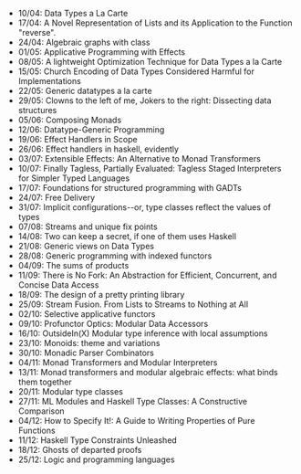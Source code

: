 - 10/04: Data Types a La Carte
- 17/04: A Novel Representation of Lists and its Application to the Function "reverse".
- 24/04: Algebraic graphs with class
- 01/05: Applicative Programming with Effects
- 08/05: A lightweight Optimization Technique for Data Types a la Carte
- 15/05: Church Encoding of Data Types Considered Harmful for Implementations
- 22/05: Generic datatypes a la carte
- 29/05: Clowns to the left of me, Jokers to the right: Dissecting data structures
- 05/06: Composing Monads
- 12/06: Datatype-Generic Programming
- 19/06: Effect Handlers in Scope
- 26/06: Effect handlers in haskell, evidently
- 03/07: Extensible Effects: An Alternative to Monad Transformers
- 10/07: Finally Tagless, Partially Evaluated: Tagless Staged Interpreters for Simpler Typed Languages
- 17/07: Foundations for structured programming with GADTs
- 24/07: Free Delivery
- 31/07: Implicit configurations--or, type classes reflect the values of types
- 07/08: Streams and unique fix points
- 14/08: Two can keep a secret, if one of them uses Haskell
- 21/08: Generic views on Data Types
- 28/08: Generic programming with indexed functors
- 04/09: The sums of products
- 11/09: There is No Fork: An Abstraction for Efficient, Concurrent, and Concise Data Access
- 18/09: The design of a pretty printing library
- 25/09: Stream Fusion. From Lists to Streams to Nothing at All
- 02/10: Selective applicative functors
- 09/10: Profunctor Optics: Modular Data Accessors
- 16/10: OutsideIn(X) Modular type inference with local assumptions
- 23/10: Monoids: theme and variations
- 30/10: Monadic Parser Combinators
- 04/11: Monad Transformers and Modular Interpreters
- 13/11: Monad transformers and modular algebraic effects: what binds them together
- 20/11: Modular type classes
- 27/11: ML Modules and Haskell Type Classes: A Constructive Comparison
- 04/12: How to Specify It!: A Guide to Writing Properties of Pure Functions
- 11/12: Haskell Type Constraints Unleashed
- 18/12: Ghosts of departed proofs
- 25/12: Logic and programming languages
